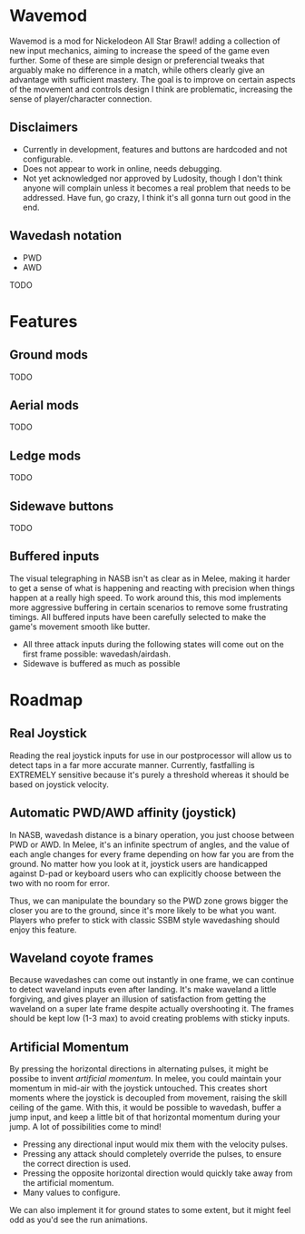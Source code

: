 # Wavemod

Wavemod is a mod for Nickelodeon All Star Brawl! adding a collection of new input mechanics, aiming to increase the speed of the game even further.
Some of these are simple design or preferencial tweaks that arguably make no difference in a match, while others clearly give an advantage
with sufficient mastery. The goal is to improve on certain aspects of the movement and controls design I think are problematic, increasing the sense of player/character connection.

## Disclaimers

- Currently in development, features and buttons are hardcoded and not configurable.
- Does not appear to work in online, needs debugging.
- Not yet acknowledged nor approved by Ludosity, though I don't think anyone will complain unless it becomes a real problem that needs to be addressed. Have fun, go crazy, I think it's all gonna turn out good in the end.

## Wavedash notation

- PWD
- AWD

TODO

# Features

## Ground mods

TODO

## Aerial mods

TODO


## Ledge mods

TODO

## Sidewave buttons

TODO

## Buffered inputs

The visual telegraphing in NASB isn't as clear as in Melee, making it harder to get a sense of what is happening and reacting with precision when things happen at a really high speed. To work around this, this mod implements more aggressive buffering in certain scenarios to remove some frustrating timings. All buffered inputs have been carefully selected to make the game's movement smooth like butter.

- All three attack inputs during the following states will come out on the first frame possible: wavedash/airdash.
- Sidewave is buffered as much as possible

# Roadmap

## Real Joystick

Reading the real joystick inputs for use in our postprocessor will allow us to detect taps in a far more accurate manner. Currently, fastfalling is EXTREMELY sensitive because it's purely a threshold whereas it should be based on joystick velocity.

## Automatic PWD/AWD affinity (joystick)

In NASB, wavedash distance is a binary operation, you just choose between PWD or AWD. In Melee, it's an infinite spectrum of angles, and the value of each angle changes for every frame depending on how far you are from the ground. No matter how you look at it, joystick users are handicapped against D-pad or keyboard users who can explicitly choose between the two with no room for error.

Thus, we can manipulate the boundary so the PWD zone grows bigger the closer you are to the ground, since it's more likely to be what you want. Players who prefer to stick with classic SSBM style wavedashing should enjoy this feature.

## Waveland coyote frames

Because wavedashes can come out instantly in one frame, we can continue to detect waveland inputs even after landing. It's make waveland a little forgiving, and gives player an illusion of satisfaction from getting the waveland on a super late frame despite actually overshooting it. The frames should be kept low (1-3 max) to avoid creating problems with sticky inputs.

## Artificial Momentum

By pressing the horizontal directions in alternating pulses, it might be possibe to invent _artificial momentum_. In melee, you could maintain your momentum in mid-air with the joystick untouched. This creates short moments where the joystick is decoupled from movement, raising the skill ceiling of the game. With this, it would be possible to wavedash, buffer a jump input, and keep a little bit of that horizontal momentum during your jump. A lot of possibilities come to mind! 

- Pressing any directional input would mix them with the velocity pulses.
- Pressing any attack should completely override the pulses, to ensure the correct direction is used.  
- Pressing the opposite horizontal direction would quickly take away from the artificial momentum.
- Many values to configure.

We can also implement it for ground states to some extent, but it might feel odd as you'd see the run animations.
